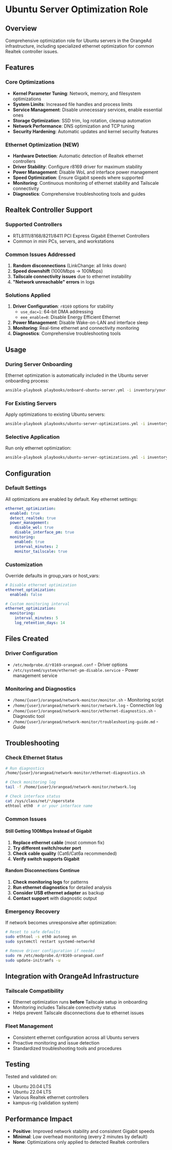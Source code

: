# Ubuntu Server Optimization Role

## Overview
Comprehensive optimization role for Ubuntu servers in the OrangeAd infrastructure, including specialized ethernet optimization for common Realtek controller issues.

## Features

### Core Optimizations
- **Kernel Parameter Tuning**: Network, memory, and filesystem optimizations
- **System Limits**: Increased file handles and process limits
- **Service Management**: Disable unnecessary services, enable essential ones
- **Storage Optimization**: SSD trim, log rotation, cleanup automation
- **Network Performance**: DNS optimization and TCP tuning
- **Security Hardening**: Automatic updates and kernel security features

### Ethernet Optimization (NEW)
- **Hardware Detection**: Automatic detection of Realtek ethernet controllers
- **Driver Stability**: Configure r8169 driver for maximum stability
- **Power Management**: Disable WoL and interface power management
- **Speed Optimization**: Ensure Gigabit speeds where supported
- **Monitoring**: Continuous monitoring of ethernet stability and Tailscale connectivity
- **Diagnostics**: Comprehensive troubleshooting tools and guides

## Realtek Controller Support

### Supported Controllers
- RTL8111/8168/8211/8411 PCI Express Gigabit Ethernet Controllers
- Common in mini PCs, servers, and workstations

### Common Issues Addressed
1. **Random disconnections** (LinkChange: all links down)
2. **Speed downshift** (1000Mbps → 100Mbps)
3. **Tailscale connectivity issues** due to ethernet instability
4. **"Network unreachable" errors** in logs

### Solutions Applied
1. **Driver Configuration**: `r8169` options for stability
   - `use_dac=1`: 64-bit DMA addressing
   - `eee_enable=0`: Disable Energy Efficient Ethernet
2. **Power Management**: Disable Wake-on-LAN and interface sleep
3. **Monitoring**: Real-time ethernet and connectivity monitoring
4. **Diagnostics**: Comprehensive troubleshooting tools

## Usage

### During Server Onboarding
Ethernet optimization is automatically included in the Ubuntu server onboarding process:
```bash
ansible-playbook playbooks/onboard-ubuntu-server.yml -i inventory/your-inventory.yml
```

### For Existing Servers
Apply optimizations to existing Ubuntu servers:
```bash
ansible-playbook playbooks/ubuntu-server-optimizations.yml -i inventory/your-inventory.yml
```

### Selective Application
Run only ethernet optimization:
```bash
ansible-playbook playbooks/ubuntu-server-optimizations.yml -i inventory/your-inventory.yml --tags ethernet
```

## Configuration

### Default Settings
All optimizations are enabled by default. Key ethernet settings:

```yaml
ethernet_optimization:
  enabled: true
  detect_realtek: true
  power_management:
    disable_wol: true
    disable_interface_pm: true
  monitoring:
    enabled: true
    interval_minutes: 2
    monitor_tailscale: true
```

### Customization
Override defaults in group_vars or host_vars:

```yaml
# Disable ethernet optimization
ethernet_optimization:
  enabled: false

# Custom monitoring interval
ethernet_optimization:
  monitoring:
    interval_minutes: 5
    log_retention_days: 14
```

## Files Created

### Driver Configuration
- `/etc/modprobe.d/r8169-orangead.conf` - Driver options
- `/etc/systemd/system/ethernet-pm-disable.service` - Power management service

### Monitoring and Diagnostics
- `/home/{user}/orangead/network-monitor/monitor.sh` - Monitoring script
- `/home/{user}/orangead/network-monitor/network.log` - Connection log
- `/home/{user}/orangead/network-monitor/ethernet-diagnostics.sh` - Diagnostic tool
- `/home/{user}/orangead/network-monitor/troubleshooting-guide.md` - Guide

## Troubleshooting

### Check Ethernet Status
```bash
# Run diagnostics
/home/{user}/orangead/network-monitor/ethernet-diagnostics.sh

# Check monitoring log
tail -f /home/{user}/orangead/network-monitor/network.log

# Check interface status
cat /sys/class/net/*/operstate
ethtool eth0  # or your interface name
```

### Common Issues

#### Still Getting 100Mbps Instead of Gigabit
1. **Replace ethernet cable** (most common fix)
2. **Try different switch/router port**
3. **Check cable quality** (Cat6/Cat6a recommended)
4. **Verify switch supports Gigabit**

#### Random Disconnections Continue
1. **Check monitoring logs** for patterns
2. **Run ethernet diagnostics** for detailed analysis
3. **Consider USB ethernet adapter** as backup
4. **Contact support** with diagnostic output

### Emergency Recovery
If network becomes unresponsive after optimization:

```bash
# Reset to safe defaults
sudo ethtool -s eth0 autoneg on
sudo systemctl restart systemd-networkd

# Remove driver configuration if needed
sudo rm /etc/modprobe.d/r8169-orangead.conf
sudo update-initramfs -u
```

## Integration with OrangeAd Infrastructure

### Tailscale Compatibility
- Ethernet optimization runs **before** Tailscale setup in onboarding
- Monitoring includes Tailscale connectivity status
- Helps prevent Tailscale disconnections due to ethernet issues

### Fleet Management
- Consistent ethernet configuration across all Ubuntu servers
- Proactive monitoring and issue detection
- Standardized troubleshooting tools and procedures

## Testing

Tested and validated on:
- Ubuntu 20.04 LTS
- Ubuntu 22.04 LTS
- Various Realtek ethernet controllers
- kampus-rig (validation system)

## Performance Impact
- **Positive**: Improved network stability and consistent Gigabit speeds
- **Minimal**: Low overhead monitoring (every 2 minutes by default)
- **None**: Optimizations only applied to detected Realtek controllers